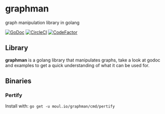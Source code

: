 # graphman
graph manipulation library in golang

[![GoDoc](https://godoc.org/moul.io/graphman?status.svg)](https://godoc.org/moul.io/graphman)
[![CircleCI](https://circleci.com/gh/moul/graphman.svg?style=svg)](https://circleci.com/gh/moul/graphman)
[![CodeFactor](https://www.codefactor.io/repository/github/moul/graphman/badge)](https://www.codefactor.io/repository/github/moul/graphman)
<!--[![codecov](https://codecov.io/gh/moul/graphman/branch/master/graph/badge.svg)](https://codecov.io/gh/moul/graphman)-->

## Library

**graphman** is a golang library that manipulates graphs, take a look at godoc and examples to get a quick understanding of what it can be used for.

## Binaries

### Pertify

Install with: `go get -u moul.io/graphman/cmd/pertify`

